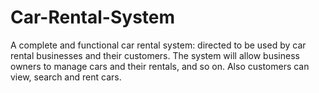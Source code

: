 # Car-Rental-System
A complete and functional car rental system: directed to be used by car rental businesses and their customers. The system will allow business owners to manage cars and their rentals, and so on. Also customers can view, search and rent cars.
